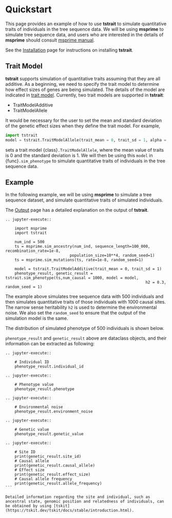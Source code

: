 # Quickstart

This page provides an example of how to use **tstrait** to simulate quantitative traits of individuals in the tree sequence data. We will be using **msprime** to simulate tree sequence data, and users who are interested in the details of **msprime** should consult [msprime manual](https://tskit.dev/msprime/docs/stable/intro.html).

See the [Installation](installation.md) page for instructions on installing **tstrait**.

## Trait Model

**tstrait** supports simulation of quantitative traits assuming that they are all additive. As a beginning, we need to specify the trait model to determine how effect sizes of genes are being simulated. The details of the model are indicated in [trait model](model.md). Currently, two trait models are supported in **tstrait**:

- TraitModelAdditive
- TraitModelAllele

It would be necessary for the user to set the mean and standard deviation of the genetic effect sizes when they define the trait model. For example,

```Python
import tstrait
model = tstrait.TraitModelAllele(trait_mean = 0, trait_sd = 1, alpha = -0.3)
```

sets a trait model {class}`.TraitModelAllele`, where the mean value of traits is 0 and the standard deviation is 1. We will then be using this `model` in {func}`.sim_phenotype` to simulate quantitative traits of individuals in the tree sequence data.

## Example

In the following example, we will be using **msprime** to simulate a tree sequence dataset, and simulate quantitative traits of simulated individuals.

The [Output](output.md) page has a detailed explanation on the output of **tstrait**.

```{eval-rst}
.. jupyter-execute::

    import msprime
    import tstrait

    num_ind = 500
    ts = msprime.sim_ancestry(num_ind, sequence_length=100_000, recombination_rate=1e-8,
                            population_size=10**4, random_seed=1)
    ts = msprime.sim_mutations(ts, rate=1e-8, random_seed=1)

    model = tstrait.TraitModelAdditive(trait_mean = 0, trait_sd = 1)
    phenotype_result, genetic_result = tstrait.sim_phenotype(ts,num_causal = 1000, model = model,
                                                             h2 = 0.3, random_seed = 1)
```

The example above simulates tree sequence data with 500 individuals and then simulates quantitative traits of those individuals with 1000 causal sites. The narrow sense heritability `h2` is used to determine the environmental noise. We also set the `random_seed` to ensure that the output of the simulation model is the same.

The distribution of simulated phenotype of 500 individuals is shown below.





`phenotype_result` and `genetic_result` above are dataclass objects, and their information can be extracted as following:

```{eval-rst}
.. jupyter-execute::

    # Individual ID
    phenotype_result.individual_id
```

```{eval-rst}
.. jupyter-execute::

    # Phenotype value
    phenotype_result.phenotype
```

```{eval-rst}
.. jupyter-execute::

    # Environmental noise
    phenotype_result.environment_noise
```

```{eval-rst}
.. jupyter-execute::

    # Genetic value
    phenotype_result.genetic_value
```

````{eval-rst}
.. jupyter-execute::

    # Site ID
    print(genetic_result.site_id)
    # Causal allele
    print(genetic_result.causal_allele)
    # Effect size
    print(genetic_result.effect_size)
    # Causal allele frequency
    print(genetic_result.allele_frequency)
```

Detailed information regarding the site and individual, such as ancestral state, genomic position and relatedness of individuals, can be obtained by using [tskit](https://tskit.dev/tskit/docs/stable/introduction.html).